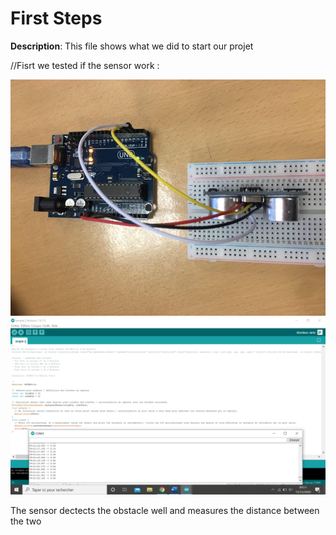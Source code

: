 # First Steps
 **Description**:  This file shows what we did to start our projet

//Fisrt we tested if the sensor work : 

![Branchement](https://github.com/efrei-paris-sud/2020-B-Bad-and-Boudji/blob/main/project/FirstSteps/131656845_402102754335112_8858561327330845576_n.jpg)
![Code](https://github.com/efrei-paris-sud/2020-B-Bad-and-Boudji/blob/main/project/FirstSteps/131245521_147329883505024_9150203707664505752_n.png)

The sensor dectects the obstacle well and measures the distance between the two




